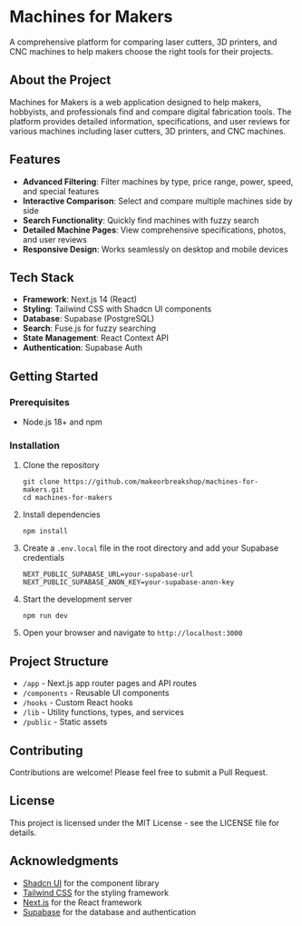 # Machines for Makers

A comprehensive platform for comparing laser cutters, 3D printers, and CNC machines to help makers choose the right tools for their projects.

## About the Project

Machines for Makers is a web application designed to help makers, hobbyists, and professionals find and compare digital fabrication tools. The platform provides detailed information, specifications, and user reviews for various machines including laser cutters, 3D printers, and CNC machines.

## Features

- **Advanced Filtering**: Filter machines by type, price range, power, speed, and special features
- **Interactive Comparison**: Select and compare multiple machines side by side
- **Search Functionality**: Quickly find machines with fuzzy search
- **Detailed Machine Pages**: View comprehensive specifications, photos, and user reviews
- **Responsive Design**: Works seamlessly on desktop and mobile devices

## Tech Stack

- **Framework**: Next.js 14 (React)
- **Styling**: Tailwind CSS with Shadcn UI components
- **Database**: Supabase (PostgreSQL)
- **Search**: Fuse.js for fuzzy searching
- **State Management**: React Context API
- **Authentication**: Supabase Auth

## Getting Started

### Prerequisites

- Node.js 18+ and npm

### Installation

1. Clone the repository
   ```
   git clone https://github.com/makeorbreakshop/machines-for-makers.git
   cd machines-for-makers
   ```

2. Install dependencies
   ```
   npm install
   ```

3. Create a `.env.local` file in the root directory and add your Supabase credentials
   ```
   NEXT_PUBLIC_SUPABASE_URL=your-supabase-url
   NEXT_PUBLIC_SUPABASE_ANON_KEY=your-supabase-anon-key
   ```

4. Start the development server
   ```
   npm run dev
   ```

5. Open your browser and navigate to `http://localhost:3000`

## Project Structure

- `/app` - Next.js app router pages and API routes
- `/components` - Reusable UI components
- `/hooks` - Custom React hooks
- `/lib` - Utility functions, types, and services
- `/public` - Static assets

## Contributing

Contributions are welcome! Please feel free to submit a Pull Request.

## License

This project is licensed under the MIT License - see the LICENSE file for details.

## Acknowledgments

- [Shadcn UI](https://ui.shadcn.com/) for the component library
- [Tailwind CSS](https://tailwindcss.com/) for the styling framework
- [Next.js](https://nextjs.org/) for the React framework
- [Supabase](https://supabase.io/) for the database and authentication 